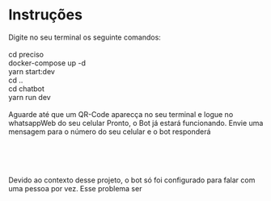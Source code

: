 <h1> Instruções </h1>

Digite no seu terminal os seguinte comandos: <br>
<br>
  cd preciso <br>
  docker-compose up -d <br>
  yarn start:dev <br>
  cd .. <br>
  cd chatbot <br>
  yarn run dev <br>
<br>
Aguarde até que um QR-Code aparecça no seu terminal e logue no whatsappWeb do seu celular
Pronto, o Bot já estará funcionando.
Envie uma mensagem para o número do seu celular e o bot responderá

<br>
<br>
<br>

Devido ao contexto desse projeto, o bot só foi configurado para falar com uma pessoa por vez. Esse problema ser
